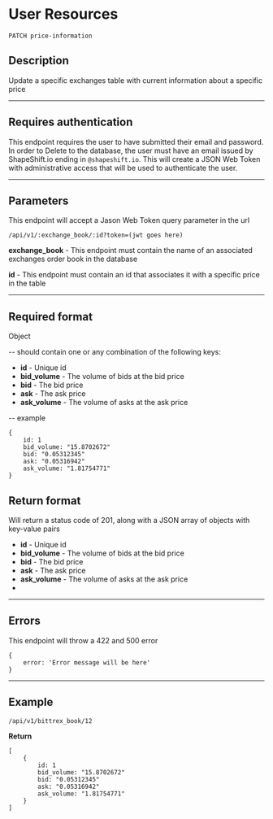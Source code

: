 # User Resources

    PATCH price-information

## Description
Update a specific exchanges table with current information about a specific price

***

## Requires authentication
This endpoint requires the user to have submitted their email and password.  In order to Delete to the database, the user must have an email issued by ShapeShift.io ending in `@shapeshift.io`.  This will create a JSON Web Token with administrative access that will be used to authenticate the user.

***

## Parameters
This endpoint will accept a Jason Web Token query parameter in the url

    /api/v1/:exchange_book/:id?token=(jwt goes here)
    
**exchange_book** - This endpoint must contain the name of an associated exchanges order book in the database

**id** - This endpoint must contain an id that associates it with a specific price in the table

***

## Required format
Object

  -- should contain one or any combination of the following keys:

- **id**  - Unique id
- **bid_volume** - The volume of bids at the bid price
- **bid** - The bid price
- **ask** - The ask price
- **ask_volume** - The volume of asks at the ask price

  
-- example

```
{
	id: 1
	bid_volume: "15.8702672"
	bid: "0.05312345"
	ask: "0.05316942"
	ask_volume: "1.81754771"
}
```

## Return format

Will return a status code of 201, along with a JSON array of objects with key-value pairs

- **id**  - Unique id
- **bid_volume** - The volume of bids at the bid price
- **bid** - The bid price
- **ask** - The ask price
- **ask_volume** - The volume of asks at the ask price
- 
***

## Errors
This endpoint will throw a 422  and 500 error

```
{ 
	error: 'Error message will be here'
}
```

***

## Example

    /api/v1/bittrex_book/12

**Return**

``` 
[
    {
		id: 1
		bid_volume: "15.8702672"
		bid: "0.05312345"
		ask: "0.05316942"
		ask_volume: "1.81754771"
	}
]
```